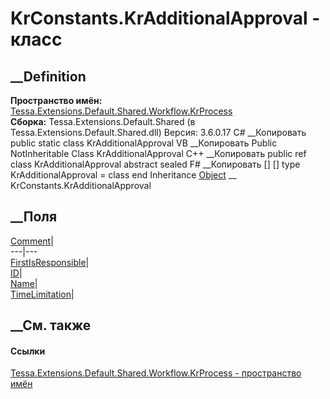 # KrConstants.KrAdditionalApproval - класс
##  __Definition
 **Пространство имён:**
[Tessa.Extensions.Default.Shared.Workflow.KrProcess](N_Tessa_Extensions_Default_Shared_Workflow_KrProcess.htm)  
 **Сборка:** Tessa.Extensions.Default.Shared (в
Tessa.Extensions.Default.Shared.dll) Версия: 3.6.0.17
C# __Копировать
     public static class KrAdditionalApproval
VB __Копировать
     Public NotInheritable Class KrAdditionalApproval
C++ __Копировать
     public ref class KrAdditionalApproval abstract sealed
F# __Копировать
     [<AbstractClassAttribute>]
    [<SealedAttribute>]
    type KrAdditionalApproval = class end
Inheritance
    [Object](https://learn.microsoft.com/dotnet/api/system.object) __ KrConstants.KrAdditionalApproval
##  __Поля
[Comment](F_Tessa_Extensions_Default_Shared_Workflow_KrProcess_KrConstants_KrAdditionalApproval_Comment.htm)|  
---|---  
[FirstIsResponsible](F_Tessa_Extensions_Default_Shared_Workflow_KrProcess_KrConstants_KrAdditionalApproval_FirstIsResponsible.htm)|  
[ID](F_Tessa_Extensions_Default_Shared_Workflow_KrProcess_KrConstants_KrAdditionalApproval_ID.htm)|  
[Name](F_Tessa_Extensions_Default_Shared_Workflow_KrProcess_KrConstants_KrAdditionalApproval_Name.htm)|  
[TimeLimitation](F_Tessa_Extensions_Default_Shared_Workflow_KrProcess_KrConstants_KrAdditionalApproval_TimeLimitation.htm)|  
## __См. также
#### Ссылки
[Tessa.Extensions.Default.Shared.Workflow.KrProcess - пространство
имён](N_Tessa_Extensions_Default_Shared_Workflow_KrProcess.htm)
